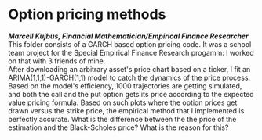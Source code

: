 ﻿# Option pricing methods
*__Marcell Kujbus, Financial Mathematician/Empirical Finance Researcher__* <br>
This folder consists of a GARCH based option pricing code. It was a school team project for the Special Empirical Finance Research progamm: I worked on that with 3 friends of mine. <br>
After downloading an arbitrary asset's price chart based on a ticker, I fit an ARIMA(1,1,1)-GARCH(1,1) model to catch the dynamics of the price process. 
Based on the model's efficiency, 1000 trajectories are getting simulated, and both the call and the put option gets its price according to the expected value pricing formula.
Based on such plots where the option prices get drawn versus the strike price, the empirical method that I implemented is perfectly accurate.
What is the difference between the the price of the estimation and the Black-Scholes price?
What is the reason for this?
